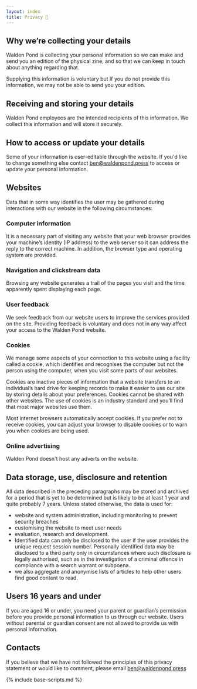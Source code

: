 ```yaml
---
layout: index
title: Privacy 🔏
---
```


## Why we’re collecting your details

Walden Pond is collecting your personal information so we can make and send you an edition of the physical zine, and so that we can keep in touch about anything regarding that.

Supplying this information is voluntary but If you do not provide this information, we may not be able to send you your edition.

## Receiving and storing your details

Walden Pond employees are the intended recipients of this information. We collect this information and will store it securely.

## How to access or update your details

Some of your information is user-editable through the website. If you'd like to change something else contact ben@waldenpond.press to access or update your personal information.

## Websites

Data that in some way identifies the user may be gathered during interactions with our website in the following circumstances:

### Computer information

It is a necessary part of visiting any website that your web browser provides your machine’s identity (IP address) to the web server so it can address the reply to the correct machine. In addition, the browser type and operating system are provided.

### Navigation and clickstream data

Browsing any website generates a trail of the pages you visit and the time apparently spent displaying each page.

### User feedback

We seek feedback from our website users to improve the services provided on the site. Providing feedback is voluntary and does not in any way affect your access to the Walden Pond website.

### Cookies

We manage some aspects of your connection to this website using a facility called a cookie, which identifies and recognises the computer but not the person using the computer, when you visit some parts of our websites.

Cookies are inactive pieces of information that a website transfers to an individual’s hard drive for keeping records to make it easier to use our site by storing details about your preferences. Cookies cannot be shared with other websites. The use of cookies is an industry standard and you’ll find that most major websites use them.

Most internet browsers automatically accept cookies. If you prefer not to receive cookies, you can adjust your browser to disable cookies or to warn you when cookies are being used.

### Online advertising

Walden Pond doesn't host any adverts on the website.

## Data storage, use, disclosure and retention

All data described in the preceding paragraphs may be stored and archived for a period that is yet to be determined but is likely to be at least 1 year and quite probably 7 years. Unless stated otherwise, the data is used for:

- website and system administration, including monitoring to prevent security breaches
- customising the website to meet user needs
- evaluation, research and development.
- Identified data can only be disclosed to the user if the user provides the unique request session number. Personally identified data may be disclosed to a third party only in circumstances where such disclosure is legally authorised, such as in the investigation of a criminal offence in compliance with a search warrant or subpoena.
- we also aggregate and anonymise lists of articles to help other users find good content to read.

## Users 16 years and under

If you are aged 16 or under, you need your parent or guardian’s permission before you provide personal information to us through our website. Users without parental or guardian consent are not allowed to provide us with personal information.

## Contacts

If you believe that we have not followed the principles of this privacy statement or would like to comment, please email ben@waldenpond.press

{% include base-scripts.md %}
